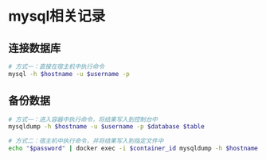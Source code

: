 # mysql相关记录

## 连接数据库

```bash
# 方式一：直接在宿主机中执行命令
mysql -h $hostname -u $username -p
```

## 备份数据

```bash
# 方式一：进入容器中执行命令，将结果写入到控制台中
mysqldump -h $hostname -u $username -p $database $table

# 方式二：宿主机中执行命令，并将结果写入到指定文件中
echo "$password" | docker exec -i $container_id mysqldump -h $hostname -u $username -p $database $table > $table.sql
```
